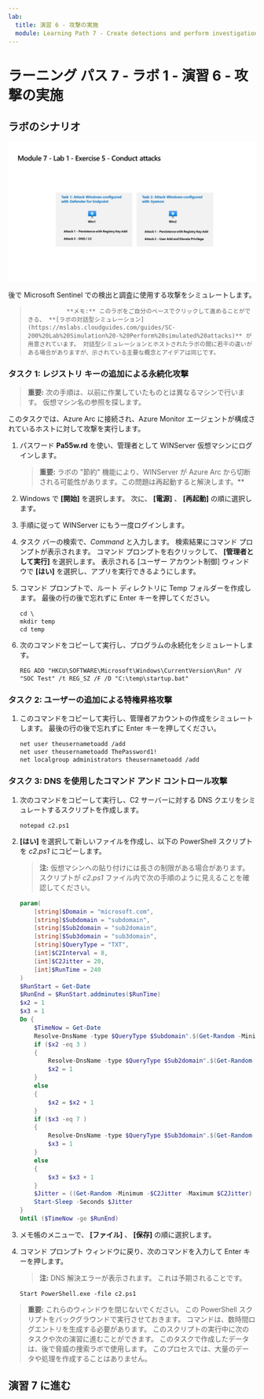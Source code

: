 ```yaml
---
lab:
  title: 演習 6 - 攻撃の実施
  module: Learning Path 7 - Create detections and perform investigations using Microsoft Sentinel
---
```


# ラーニング パス 7 - ラボ 1 - 演習 6 - 攻撃の実施

## ラボのシナリオ

![ラボの概要。](../Media/SC-200-Lab_Diagrams_Mod7_L1_Ex5.png)

後で Microsoft Sentinel での検出と調査に使用する攻撃をシミュレートします。


>                **メモ:** このラボをご自分のペースでクリックして進めることができる、 **[ラボの対話型シミュレーション](https://mslabs.cloudguides.com/guides/SC-200%20Lab%20Simulation%20-%20Perform%20simulated%20attacks)** が用意されています。 対話型シミュレーションとホストされたラボの間に若干の違いがある場合がありますが、示されている主要な概念とアイデアは同じです。 


### タスク 1: レジストリ キーの追加による永続化攻撃

>**重要:** 次の手順は、以前に作業していたものとは異なるマシンで行います。 仮想マシン名の参照を探します。

このタスクでは、Azure Arc に接続され、Azure Monitor エージェントが構成されているホストに対して攻撃を実行します。

1. パスワード **Pa55w.rd** を使い、管理者として WINServer 仮想マシンにログインします。  

    >**重要:** ラボの "節約" 機能により、WINServer が Azure Arc から切断される可能性があります。この問題は再起動すると解決します。**  

1. Windows で **[開始]** を選択します。 次に、 **[電源]** 、 **[再起動]** の順に選択します。

1. 手順に従って WINServer にもう一度ログインします。

1. タスク バーの検索で、*Command* と入力します。 検索結果にコマンド プロンプトが表示されます。 コマンド プロンプトを右クリックして、 **[管理者として実行]** を選択します。 表示される [ユーザー アカウント制御] ウィンドウで **[はい]** を選択し、アプリを実行できるようにします。

1. コマンド プロンプトで、ルート ディレクトリに Temp フォルダーを作成します。 最後の行の後で忘れずに Enter キーを押してください。

    ```CommandPrompt
    cd \
    mkdir temp
    cd temp
    ```

1. 次のコマンドをコピーして実行し、プログラムの永続化をシミュレートします。

    ```CommandPrompt
    REG ADD "HKCU\SOFTWARE\Microsoft\Windows\CurrentVersion\Run" /V "SOC Test" /t REG_SZ /F /D "C:\temp\startup.bat"
    ```


### タスク 2: ユーザーの追加による特権昇格攻撃

1. このコマンドをコピーして実行し、管理者アカウントの作成をシミュレートします。 最後の行の後で忘れずに Enter キーを押してください。

    ```CommandPrompt
    net user theusernametoadd /add
    net user theusernametoadd ThePassword1!
    net localgroup administrators theusernametoadd /add
    ```


### タスク 3: DNS を使用したコマンド アンド コントロール攻撃

1. 次のコマンドをコピーして実行し、C2 サーバーに対する DNS クエリをシミュレートするスクリプトを作成します。

    ```CommandPrompt
    notepad c2.ps1
    ```

1. **[はい]** を選択して新しいファイルを作成し、以下の PowerShell スクリプトを *c2.ps1* にコピーします。

    >**注:**  仮想マシンへの貼り付けには長さの制限がある場合があります。 スクリプトが *c2.ps1* ファイル内で次の手順のように見えることを確認してください。

    ```PowerShell
    param(
        [string]$Domain = "microsoft.com",
        [string]$Subdomain = "subdomain",
        [string]$Sub2domain = "sub2domain",
        [string]$Sub3domain = "sub3domain",
        [string]$QueryType = "TXT",
        [int]$C2Interval = 8,
        [int]$C2Jitter = 20,
        [int]$RunTime = 240
    )
    $RunStart = Get-Date
    $RunEnd = $RunStart.addminutes($RunTime)
    $x2 = 1
    $x3 = 1 
    Do {
        $TimeNow = Get-Date
        Resolve-DnsName -type $QueryType $Subdomain".$(Get-Random -Minimum 1 -Maximum 999999)."$Domain -QuickTimeout
        if ($x2 -eq 3 )
        {
            Resolve-DnsName -type $QueryType $Sub2domain".$(Get-Random -Minimum 1 -Maximum 999999)."$Domain -QuickTimeout
            $x2 = 1
        }
        else
        {
            $x2 = $x2 + 1
        }    
        if ($x3 -eq 7 )
        {
            Resolve-DnsName -type $QueryType $Sub3domain".$(Get-Random -Minimum 1 -Maximum 999999)."$Domain -QuickTimeout
            $x3 = 1
        }
        else
        {
            $x3 = $x3 + 1
        }
        $Jitter = ((Get-Random -Minimum -$C2Jitter -Maximum $C2Jitter) / 100 + 1) +$C2Interval
        Start-Sleep -Seconds $Jitter
    }
    Until ($TimeNow -ge $RunEnd)
    ```

1. メモ帳のメニューで、 **[ファイル]** 、 **[保存]** の順に選択します。 

1. コマンド プロンプト ウィンドウに戻り、次のコマンドを入力して Enter キーを押します。 

    >**注:** DNS 解決エラーが表示されます。 これは予期されることです。

    ```CommandPrompt
    Start PowerShell.exe -file c2.ps1
    ```

>**重要:** これらのウィンドウを閉じないでください。 この PowerShell スクリプトをバックグラウンドで実行させておきます。 コマンドは、数時間ログエントリを生成する必要があります。 このスクリプトの実行中に次のタスクや次の演習に進むことができます。 このタスクで作成したデータは、後で脅威の捜索ラボで使用します。 このプロセスでは、大量のデータや処理を作成することはありません。


## 演習 7 に進む
